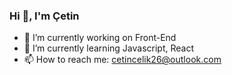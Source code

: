 ### Hi 👋, I'm Çetin


<!--
**cetincelik/cetincelik** is a ✨ _special_ ✨ repository because its `README.md` (this file) appears on your GitHub profile.

Here are some ideas to get you started:

- 🔭 I’m currently working on ...
- 🌱 I’m currently learning ...
- 👯 I’m looking to collaborate on ...
- 🤔 I’m looking for help with ...
- 💬 Ask me about ...
- 📫 How to reach me: ...
- 😄 Pronouns: ...
- ⚡ Fun fact: ...

![Github stats 1](https://github-readme-stats.vercel.app/api?username=cetincelik&show_icons=true&theme=gradient) 
![Github stats 2](https://github-readme-stats.vercel.app/api?username=cetincelik&show_icons=true&theme=radical)
-->

- 🔭 I’m currently working on Front-End
- 🌱 I’m currently learning Javascript, React
- 📫 How to reach me: cetincelik26@outlook.com





